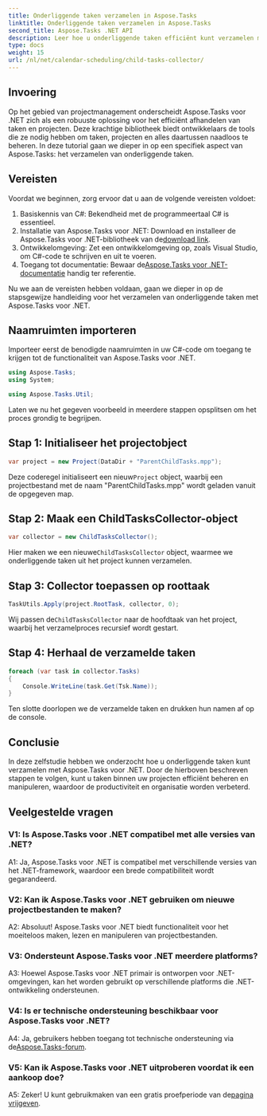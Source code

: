 ```yaml
---
title: Onderliggende taken verzamelen in Aspose.Tasks
linktitle: Onderliggende taken verzamelen in Aspose.Tasks
second_title: Aspose.Tasks .NET API
description: Leer hoe u onderliggende taken efficiënt kunt verzamelen met Aspose.Tasks voor .NET. Verbeter het projectmanagement in uw .NET-applicaties.
type: docs
weight: 15
url: /nl/net/calendar-scheduling/child-tasks-collector/
---
```

## Invoering

Op het gebied van projectmanagement onderscheidt Aspose.Tasks voor .NET zich als een robuuste oplossing voor het efficiënt afhandelen van taken en projecten. Deze krachtige bibliotheek biedt ontwikkelaars de tools die ze nodig hebben om taken, projecten en alles daartussen naadloos te beheren. In deze tutorial gaan we dieper in op een specifiek aspect van Aspose.Tasks: het verzamelen van onderliggende taken.

## Vereisten

Voordat we beginnen, zorg ervoor dat u aan de volgende vereisten voldoet:

1. Basiskennis van C#: Bekendheid met de programmeertaal C# is essentieel.
2.  Installatie van Aspose.Tasks voor .NET: Download en installeer de Aspose.Tasks voor .NET-bibliotheek van de[download link](https://releases.aspose.com/tasks/net/).
3. Ontwikkelomgeving: Zet een ontwikkelomgeving op, zoals Visual Studio, om C#-code te schrijven en uit te voeren.
4. Toegang tot documentatie: Bewaar de[Aspose.Tasks voor .NET-documentatie](https://reference.aspose.com/tasks/net/) handig ter referentie.

Nu we aan de vereisten hebben voldaan, gaan we dieper in op de stapsgewijze handleiding voor het verzamelen van onderliggende taken met Aspose.Tasks voor .NET.

## Naamruimten importeren

Importeer eerst de benodigde naamruimten in uw C#-code om toegang te krijgen tot de functionaliteit van Aspose.Tasks voor .NET.

```csharp
using Aspose.Tasks;
using System;

using Aspose.Tasks.Util;

```

Laten we nu het gegeven voorbeeld in meerdere stappen opsplitsen om het proces grondig te begrijpen.

## Stap 1: Initialiseer het projectobject

```csharp
var project = new Project(DataDir + "ParentChildTasks.mpp");
```

 Deze coderegel initialiseert een nieuw`Project` object, waarbij een projectbestand met de naam "ParentChildTasks.mpp" wordt geladen vanuit de opgegeven map.

## Stap 2: Maak een ChildTasksCollector-object

```csharp
var collector = new ChildTasksCollector();
```

 Hier maken we een nieuwe`ChildTasksCollector` object, waarmee we onderliggende taken uit het project kunnen verzamelen.

## Stap 3: Collector toepassen op roottaak

```csharp
TaskUtils.Apply(project.RootTask, collector, 0);
```

 Wij passen de`ChildTasksCollector` naar de hoofdtaak van het project, waarbij het verzamelproces recursief wordt gestart.

## Stap 4: Herhaal de verzamelde taken

```csharp
foreach (var task in collector.Tasks)
{
    Console.WriteLine(task.Get(Tsk.Name));
}
```

Ten slotte doorlopen we de verzamelde taken en drukken hun namen af op de console.

## Conclusie

In deze zelfstudie hebben we onderzocht hoe u onderliggende taken kunt verzamelen met Aspose.Tasks voor .NET. Door de hierboven beschreven stappen te volgen, kunt u taken binnen uw projecten efficiënt beheren en manipuleren, waardoor de productiviteit en organisatie worden verbeterd.

## Veelgestelde vragen

### V1: Is Aspose.Tasks voor .NET compatibel met alle versies van .NET?

A1: Ja, Aspose.Tasks voor .NET is compatibel met verschillende versies van het .NET-framework, waardoor een brede compatibiliteit wordt gegarandeerd.

### V2: Kan ik Aspose.Tasks voor .NET gebruiken om nieuwe projectbestanden te maken?

A2: Absoluut! Aspose.Tasks voor .NET biedt functionaliteit voor het moeiteloos maken, lezen en manipuleren van projectbestanden.

### V3: Ondersteunt Aspose.Tasks voor .NET meerdere platforms?

A3: Hoewel Aspose.Tasks voor .NET primair is ontworpen voor .NET-omgevingen, kan het worden gebruikt op verschillende platforms die .NET-ontwikkeling ondersteunen.

### V4: Is er technische ondersteuning beschikbaar voor Aspose.Tasks voor .NET?

A4: Ja, gebruikers hebben toegang tot technische ondersteuning via de[Aspose.Tasks-forum](https://forum.aspose.com/c/tasks/15).

### V5: Kan ik Aspose.Tasks voor .NET uitproberen voordat ik een aankoop doe?

 A5: Zeker! U kunt gebruikmaken van een gratis proefperiode van de[pagina vrijgeven](https://releases.aspose.com/).